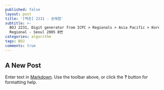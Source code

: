```yaml
---
published: false
layout: post
title: '[백준] 2231 - 분해합'
subtitle: >-
  BOJ 2231, Digit generator from ICPC > Regionals > Asia Pacific > Korea > Asia
  Regional - Seoul 2005 B번
categories: algorithm
tags: BOJ
comments: true
---
```

## A New Post

Enter text in [Markdown](http://daringfireball.net/projects/markdown/). Use the toolbar above, or click the **?** button for formatting help.
